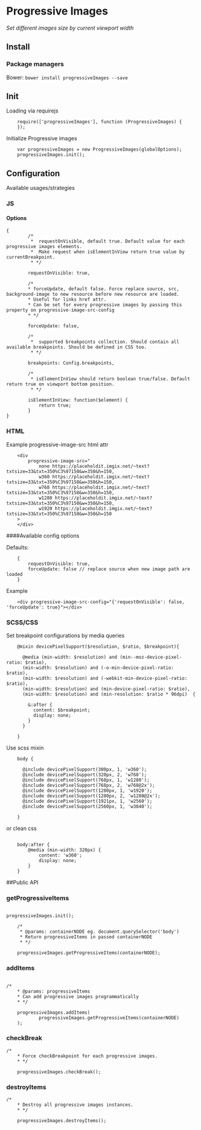 # Progressive Images

_Set different images size by current viewport width_

## Install

### Package managers

Bower: `bower install progressiveImages --save`

## Init

Loading via requirejs

```
    require(['progressiveImages'], function (ProgressiveImages) {
    });

```

Initialize Progressive images

```
    var progressiveImages = new ProgressiveImages(globalOptions);
    progressiveImages.init();

```

## Configuration

Available usages/strategies

### JS

#### Options
```
{
        /*
         *  requestOnVisible, default true. Default value for each progressive images elements.
         *  Make request when isElementInView return true value by currentBreakpoint.
         * */

        requestOnVisible: true,

        /*
        * forceUpdate, default false. Force replace source, src, background-image to new resource before new resource are loaded.
        * Useful for links href attr.
        * Can be set for every progressive images by passing this property on progressive-image-src-config
        * */

        forceUpdate: false,

        /*
         *  supported breakpoints collection. Should contain all available breakpoints. Should be defined in CSS too.
         * */

        breakpoints: Config.breakpoints,

        /*
         * isElementInView should return boolean true/false. Default return true on viewport bottom position.
         * */

        isElementInView: function($element) {
            return true;
        }
}

```

### HTML

Example progressive-image-src html attr

```
    <div
        progressive-image-src="
            none https://placeholdit.imgix.net/~text?txtsize=33&txt=350%C3%97150&w=350&h=150,
            w360 https://placeholdit.imgix.net/~text?txtsize=33&txt=350%C3%97150&w=350&h=150,
            w768 https://placeholdit.imgix.net/~text?txtsize=33&txt=350%C3%97150&w=350&h=150,
            w1280 https://placeholdit.imgix.net/~text?txtsize=33&txt=350%C3%97150&w=350&h=150,
            w1920 https://placeholdit.imgix.net/~text?txtsize=33&txt=350%C3%97150&w=350&h=150
    >
    </div>

```

####Available config options

Defaults:

```
    {
        requestOnVisible: true,
        forceUpdate: false // replace source when new image path are loaded
    }
```

Example

```
    <div progressive-image-src-config="{'requestOnVisible': false, 'forceUpdate': true}"></div>

```

### SCSS/CSS

Set breakpoint configurations by media queries

```
    @mixin devicePixelSupport($resolution, $ratio, $breakpoint){

      @media (min-width: $resolution) and (min--moz-device-pixel-ratio: $ratio),
      (min-width: $resolution) and (-o-min-device-pixel-ratio: $ratio),
      (min-width: $resolution) and (-webkit-min-device-pixel-ratio: $ratio),
      (min-width: $resolution) and (min-device-pixel-ratio: $ratio),
      (min-width: $resolution) and (min-resolution: $ratio * 96dpi)  {

        &:after {
          content: $breakpoint;
          display: none;
        }
      }

    }

```

Use scss mixin

```
    body {

      @include devicePixelSupport(300px, 1, 'w360');
      @include devicePixelSupport(320px, 2, 'w768');
      @include devicePixelSupport(768px, 1, 'w1280');
      @include devicePixelSupport(768px, 2, 'w768@2x');
      @include devicePixelSupport(1280px, 1, 'w1920');
      @include devicePixelSupport(1280px, 2, 'w1280@2x');
      @include devicePixelSupport(1921px, 1, 'w2560');
      @include devicePixelSupport(2560px, 1, 'w3840');

    }

```
or clean css

```

    body:after {
        @media (min-width: 320px) {
            content: 'w360';
            display: none;
        }
    }

```

##Public API

### getProgressiveItems
```

progressiveImages.init();

    /*
     * @params: containerNODE eg. document.querySelector('body')
     * Return progressiveItems in passed containerNODE
     * */

    progressiveImages.getProgressiveItems(containerNODE);

```

### addItems

```

/*
    * @params: progressiveItems
    * Can add progressive images programmatically
    * */

    progressiveImages.addItems(
            progressiveImages.getProgressiveItems(containerNODE)
    );

```

### checkBreak

```
/*
    * Force checkBreakpoint for each progressive images.
    * */

    progressiveImages.checkBreak();

```

### destroyItems

```
/*
    * Destroy all progressive images instances.
    * */

    progressiveImages.destroyItems();
```